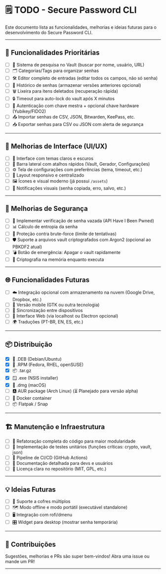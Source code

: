 # 🗒️ TODO - Secure Password CLI

Este documento lista as funcionalidades, melhorias e ideias futuras para o desenvolvimento do Secure Password CLI.

---

## 🚀 Funcionalidades Prioritárias

- [ ] 🔐 Sistema de pesquisa no Vault (buscar por nome, usuário, URL)
- [ ] 🗂️ Categorias/Tags para organizar senhas
- [ ] 🛠️ Editor completo de entradas (editar todos os campos, não só senha)
- [ ] 📜 Histórico de senhas (armazenar versões anteriores opcional)
- [ ] 🗑️ Lixeira para itens deletados (recuperação rápida)
- [ ] 🔒 Timeout para auto-lock do vault após X minutos
- [ ] 🔑 Autenticação com chave mestra + opcional chave hardware (Yubikey/FIDO2)
- [ ] 📤 Importar senhas de CSV, JSON, Bitwarden, KeePass, etc.
- [ ] 📥 Exportar senhas para CSV ou JSON com alerta de segurança

---

## 🎨 Melhorias de Interface (UI/UX)

- [ ] 🎨 Interface com temas claros e escuros
- [ ] 🧭 Barra lateral com atalhos rápidos (Vault, Gerador, Configurações)
- [ ] ⚙️ Tela de configurações com preferências (tema, timeout, etc.)
- [ ] 📏 Layout responsivo e centralizado
- [ ] 🖼️ Ícones e visual moderno (já possui `/assets`)
- [ ] 🔔 Notificações visuais (senha copiada, erro, salvo, etc.)

---

## 🔐 Melhorias de Segurança

- [ ] 🔐 Implementar verificação de senha vazada (API Have I Been Pwned)
- [ ] 📊 Cálculo de entropia da senha
- [ ] 🚫 Proteção contra brute-force (limite de tentativas)
- [ ] 🛡️ Suporte a arquivos vault criptografados com Argon2 (opcional ao PBKDF2 atual)
- [ ] 💣 Botão de emergência: Apagar o vault rapidamente
- [ ] 🧠 Criptografia na memória enquanto executa

---

## 🌐 Funcionalidades Futuras

- [ ] ☁️ Integração opcional com armazenamento na nuvem (Google Drive, Dropbox, etc.)
- [ ] 📱 Versão mobile (GTK ou outra tecnologia)
- [ ] 🔗 Sincronização entre dispositivos
- [ ] 🔧 Interface Web (via localhost ou Electron opcional)
- [ ] 🌍 Traduções (PT-BR, EN, ES, etc.)

---

## 📦 Distribuição

- [x] 🐧 .DEB (Debian/Ubuntu)
- [x] 🎩 .RPM (Fedora, RHEL, openSUSE)
- [x] 📦 .tar.gz
- [x] 🪟 .exe (NSIS installer)
- [x] 🍏 .dmg (macOS)
- [ ] 🅰️ AUR package (Arch Linux) (⏳ Planejado para versão alpha)
- [ ] 🐋 Docker container
- [ ] 📦 Flatpak / Snap

---

## 🏗️ Manutenção e Infraestrutura

- [ ] 🧹 Refatoração completa do código para maior modularidade
- [ ] 🧪 Implementação de testes unitários (funções críticas: crypto, vault, json)
- [ ] 🤖 Pipeline de CI/CD (GitHub Actions)
- [ ] 📄 Documentação detalhada para devs e usuários
- [ ] 📜 Licença clara no repositório (MIT, GPL, etc.)

---

## 💡 Ideias Futuras

- [ ] 🔐 Suporte a cofres múltiplos
- [ ] 🗺️ Modo offline e modo portátil (executável standalone)
- [ ] 🖥️ Integração com rofi/dmenu
- [ ] 🎛️ Widget para desktop (mostrar senha temporária)

---

## 👾 Contribuições

Sugestões, melhorias e PRs são super bem-vindos! Abra uma issue ou mande um PR!

---
